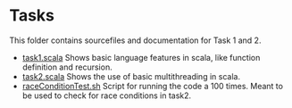 # Tasks

This folder contains sourcefiles and documentation for Task 1 and 2.

- [task1.scala](task1.scala) Shows basic language features in scala, like function definition and recursion.
- [task2.scala](task2.scala) Shows the use of basic multithreading in scala.
- [raceConditionTest.sh](raceConditionTest.sh) Script for running the code a 100 times. Meant to be used to check for race conditions in task2.
